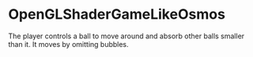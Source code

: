 # OpenGLShaderGameLikeOsmos
The player controls a ball to move around and absorb other balls smaller than it. It moves by omitting bubbles.
